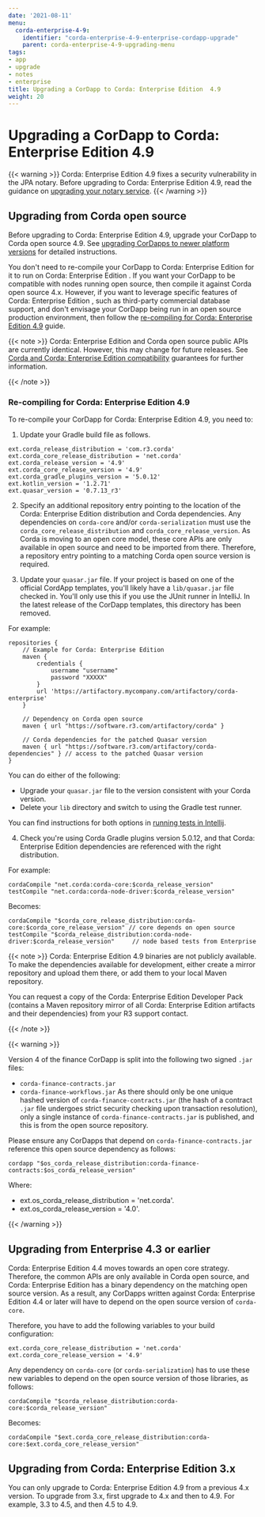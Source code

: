 ```yaml
---
date: '2021-08-11'
menu:
  corda-enterprise-4-9:
    identifier: "corda-enterprise-4-9-enterprise-cordapp-upgrade"
    parent: corda-enterprise-4-9-upgrading-menu
tags:
- app
- upgrade
- notes
- enterprise
title: Upgrading a CorDapp to Corda: Enterprise Edition  4.9
weight: 20
---
```


# Upgrading a CorDapp to Corda: Enterprise Edition  4.9

{{< warning >}}
Corda: Enterprise Edition  4.9 fixes a security vulnerability in the JPA notary. Before upgrading to Corda: Enterprise Edition  4.9, read the guidance on [upgrading your notary service](../../../../../en/platform/corda/4.9/enterprise/notary/upgrading-the-ha-notary-service.md).
{{< /warning >}}

## Upgrading from Corda open source

Before upgrading to Corda: Enterprise Edition  4.9, upgrade your CorDapp to Corda open source 4.9. See [upgrading CorDapps to newer platform versions](../../../../../en/platform/corda/4.9/enterprise/app-upgrade-notes.md) for detailed instructions.

You don't need to re-compile your CorDapp to Corda: Enterprise Edition  for it to run on Corda: Enterprise Edition . If you want your CorDapp to
be compatible with nodes running open source, then compile it against Corda open source 4.x.
However, if you want to leverage specific features of Corda: Enterprise Edition , such as third-party commercial database support, and don't envisage your CorDapp being run
in an open source production environment, then follow the [re-compiling for Corda: Enterprise Edition  4.9](#re-compiling-for-corda-enterprise-48) guide.

{{< note >}}
Corda: Enterprise Edition  and Corda open source public APIs are currently identical. However, this may change for future releases.
See [Corda and Corda: Enterprise Edition  compatibility](../../../../../en/platform/corda/4.9/enterprise/version-compatibility.md) guarantees for further information.

{{< /note >}}


### Re-compiling for Corda: Enterprise Edition  4.9

To re-compile your CorDapp for Corda: Enterprise Edition  4.9, you need to:

1. Update your Gradle build file as follows.

```shell
ext.corda_release_distribution = 'com.r3.corda'
ext.corda_core_release_distribution = 'net.corda'
ext.corda_release_version = '4.9'
ext.corda_core_release_version = '4.9'
ext.corda_gradle_plugins_version = '5.0.12'
ext.kotlin_version = '1.2.71'
ext.quasar_version = '0.7.13_r3'
```

2. Specify an additional repository entry pointing to the location of the Corda: Enterprise Edition  distribution and Corda dependencies. Any
dependencies on `corda-core` and/or `corda-serialization` must use the `corda_core_release_distribution` and
`corda_core_release_version`. As Corda is moving to an open core model, these core APIs are only available in open source and need to
be imported from there. Therefore, a repository entry pointing to a matching Corda open source version is required.

3. Update your `quasar.jar` file. If your project is based on one of the official CordApp templates, you'll likely have a `lib/quasar.jar` file checked in. You'll only use this if you use the JUnit runner in IntelliJ. In the latest release of the CorDapp templates, this directory has
been removed.

For example:

```shell
repositories {
    // Example for Corda: Enterprise Edition 
    maven {
        credentials {
            username "username"
            password "XXXXX"
        }
        url 'https://artifactory.mycompany.com/artifactory/corda-enterprise'
    }

    // Dependency on Corda open source
    maven { url "https://software.r3.com/artifactory/corda" }

    // Corda dependencies for the patched Quasar version
    maven { url "https://software.r3.com/artifactory/corda-dependencies" } // access to the patched Quasar version
}
```

You can do either of the following:

* Upgrade your `quasar.jar` file to the version consistent with your Corda version.
* Delete your `lib` directory and switch to using the Gradle test runner.

You can find instructions for both options in [running tests in Intellij](../../../../../en/platform/corda/4.9/enterprise/testing.html#running-tests-in-intellij).

4. Check you're using Corda Gradle plugins version 5.0.12, and that Corda: Enterprise Edition  dependencies are referenced with the right distribution.

For example:

```shell
cordaCompile "net.corda:corda-core:$corda_release_version"
testCompile "net.corda:corda-node-driver:$corda_release_version"
```

Becomes:

```shell
cordaCompile "$corda_core_release_distribution:corda-core:$corda_core_release_version" // core depends on open source
testCompile "$corda_release_distribution:corda-node-driver:$corda_release_version"     // node based tests from Enterprise
```

{{< note >}}
Corda: Enterprise Edition  4.9 binaries are not publicly available. To make the dependencies available for development, either
create a mirror repository and upload them there, or add them to your local Maven repository.

You can request a copy of the Corda: Enterprise Edition  Developer Pack (contains a Maven repository mirror
of all Corda: Enterprise Edition  artifacts and their dependencies) from your R3 support contact.

{{< /note >}}

{{< warning >}}

Version 4 of the finance CorDapp is split into the following two signed `.jar` files:

 * `corda-finance-contracts.jar`
 * `corda-finance-workflows.jar`
As there should only be one unique hashed version of `corda-finance-contracts.jar` (the hash of a contract `.jar` file undergoes strict
security checking upon transaction resolution), only a single instance of `corda-finance-contracts.jar` is published, and this is from the open source repository.

Please ensure any CorDapps that depend on `corda-finance-contracts.jar` reference this open source dependency as follows:

```shell
cordapp "$os_corda_release_distribution:corda-finance-contracts:$os_corda_release_version"
```

Where:
* ext.os_corda_release_distribution = 'net.corda'.
* ext.os_corda_release_version = '4.0'.


{{< /warning >}}



## Upgrading from Enterprise 4.3 or earlier

Corda: Enterprise Edition  4.4 moves towards an open core strategy. Therefore, the common APIs are only available in Corda
open source, and Corda: Enterprise Edition  has a binary dependency on the matching open source version. As a result, any CorDapps written against
Corda: Enterprise Edition  4.4 or later will have to depend on the open source version of `corda-core`.

Therefore, you have to add the following variables to your build configuration:

```shell
ext.corda_core_release_distribution = 'net.corda'
ext.corda_core_release_version = '4.9'
```

Any dependency on `corda-core` (or `corda-serialization`) has to use these new variables to depend on the open source version of those
libraries, as follows:

```shell
cordaCompile "$corda_release_distribution:corda-core:$corda_release_version"
```

Becomes:

```shell
cordaCompile "$ext.corda_core_release_distribution:corda-core:$ext.corda_core_release_version"
```


## Upgrading from Corda: Enterprise Edition  3.x

You can only upgrade to Corda: Enterprise Edition  4.9 from a previous 4.x version. To upgrade from 3.x, first upgrade to 4.x and then to 4.9. For example, 3.3 to 4.5, and then 4.5 to 4.9.
